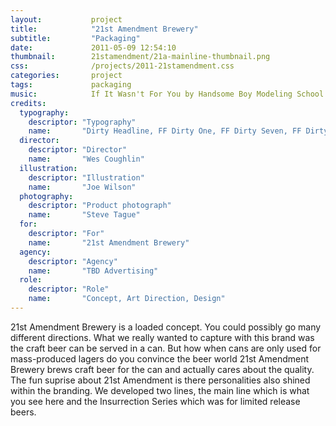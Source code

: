 ```yaml
---
layout:           project
title:            "21st Amendment Brewery"
subtitle:         "Packaging"
date:             2011-05-09 12:54:10
thumbnail:        21stamendment/21a-mainline-thumbnail.png
css:              /projects/2011-21stamendment.css
categories:       project
tags:             packaging
music:            If It Wasn't For You by Handsome Boy Modeling School
credits:
  typography:
    descriptor: "Typography"
    name:       "Dirty Headline, FF Dirty One, FF Dirty Seven, FF Dirty Six, Hand Lettering"
  director:
    descriptor: "Director"
    name:       "Wes Coughlin"
  illustration:
    descriptor: "Illustration"
    name:       "Joe Wilson"
  photography:
    descriptor: "Product photograph"
    name:       "Steve Tague"
  for:
    descriptor: "For"
    name:       "21st Amendment Brewery"
  agency:
    descriptor: "Agency"
    name:       "TBD Advertising"
  role:
    descriptor: "Role"
    name:       "Concept, Art Direction, Design"
---
```

21st Amendment Brewery is a loaded concept. You could possibly go many different directions. What we really wanted to capture with this brand was the craft beer can be served in a can. But how when cans are only used for mass-produced lagers do you convince the beer world 21st Amendment Brewery brews craft beer for the can and actually cares about the quality. The fun suprise about 21st Amendment is there personalities also shined within the branding. We developed two lines, the main line which is what you see here and the Insurrection Series which was for limited release beers. 

<div class="container">
  <div class="brew-free"></div>
  <div class="hell-high-watermelon"></div>
</div>
<div class="bitter-american"></div>